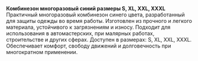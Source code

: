 **Комбинезон многоразовый синий размеры S, XL, XXL, XXXL**  
Практичный многоразовый комбинезон синего цвета, разработанный для защиты одежды во время работы. Изготовлен из прочного и легкого материала, устойчивого к загрязнениям и износу. Подходит для использования в автомастерских, при малярных работах, строительстве и других сферах. Доступен в размерах: S, XL, XXL, XXXL. Обеспечивает комфорт, свободу движений и долговечность при многократном применении.



